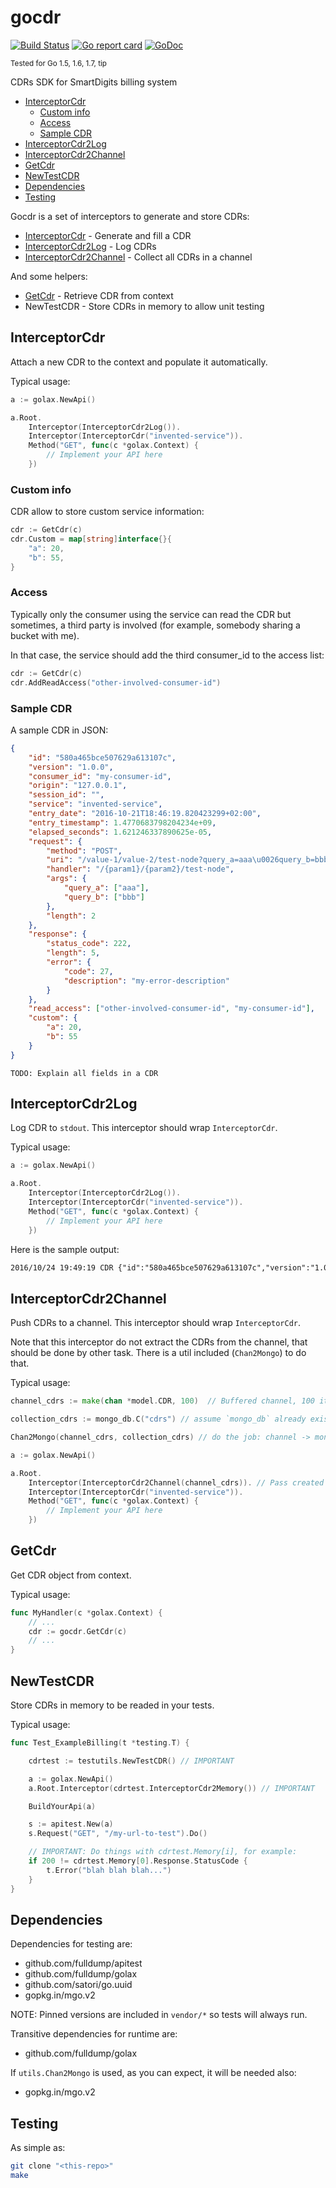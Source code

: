 # gocdr

[![Build Status](https://travis-ci.org/smartdigits/gocdr.svg?branch=master)](https://travis-ci.org/smartdigits/gocdr)
[![Go report card](http://goreportcard.com/badge/smartdigits/gocdr)](https://goreportcard.com/report/smartdigits/gocdr)
[![GoDoc](https://godoc.org/github.com/smartdigits/gocdr?status.svg)](https://godoc.org/github.com/smartdigits/gocdr)

<sup>Tested for Go 1.5, 1.6, 1.7, tip</sup>

CDRs SDK for SmartDigits billing system

<!-- MarkdownTOC autolink=true bracket=round depth=4 -->

- [InterceptorCdr](#interceptorcdr)
	- [Custom info](#custom-info)
	- [Access](#access)
	- [Sample CDR](#sample-cdr)
- [InterceptorCdr2Log](#interceptorcdr2log)
- [InterceptorCdr2Channel](#interceptorcdr2channel)
- [GetCdr](#getcdr)
- [NewTestCDR](#newtestcdr)
- [Dependencies](#dependencies)
- [Testing](#testing)

<!-- /MarkdownTOC -->


Gocdr is a set of interceptors to generate and store CDRs:

* [InterceptorCdr](#interceptorcdr) - Generate and fill a CDR
* [InterceptorCdr2Log](#interceptorcdr2log) - Log CDRs
* [InterceptorCdr2Channel](#interceptorcdr2channel) - Collect all CDRs in a channel

And some helpers:

* [GetCdr](#getcdr) - Retrieve CDR from context
* NewTestCDR - Store CDRs in memory to allow unit testing


## InterceptorCdr

Attach a new CDR to the context and populate it automatically.

Typical usage:

```go
a := golax.NewApi()

a.Root.
	Interceptor(InterceptorCdr2Log()).
	Interceptor(InterceptorCdr("invented-service")).
	Method("GET", func(c *golax.Context) {
		// Implement your API here
	})

```

### Custom info

CDR allow to store custom service information:

```go
cdr := GetCdr(c)
cdr.Custom = map[string]interface{}{
	"a": 20,
	"b": 55,
}
```

### Access

Typically only the consumer using the service can read the CDR but sometimes, a
third party is involved (for example, somebody sharing a bucket with me).

In that case, the service should add the third consumer_id to the access list:

```go
cdr := GetCdr(c)
cdr.AddReadAccess("other-involved-consumer-id")
```

### Sample CDR


A sample CDR in JSON:
```json
{
	"id": "580a465bce507629a613107c",
	"version": "1.0.0",
	"consumer_id": "my-consumer-id",
	"origin": "127.0.0.1",
	"session_id": "",
	"service": "invented-service",
	"entry_date": "2016-10-21T18:46:19.820423299+02:00",
	"entry_timestamp": 1.4770683798204234e+09,
	"elapsed_seconds": 1.621246337890625e-05,
	"request": {
		"method": "POST",
		"uri": "/value-1/value-2/test-node?query_a=aaa\u0026query_b=bbb",
		"handler": "/{param1}/{param2}/test-node",
		"args": {
			"query_a": ["aaa"],
			"query_b": ["bbb"]
		},
		"length": 2
	},
	"response": {
		"status_code": 222,
		"length": 5,
		"error": {
			"code": 27,
			"description": "my-error-description"
		}
	},
	"read_access": ["other-involved-consumer-id", "my-consumer-id"],
	"custom": {
		"a": 20,
		"b": 55
	}
}
```


```
TODO: Explain all fields in a CDR
```

## InterceptorCdr2Log

Log CDR to `stdout`. This interceptor should wrap `InterceptorCdr`.

Typical usage:

```go
a := golax.NewApi()

a.Root.
	Interceptor(InterceptorCdr2Log()).
	Interceptor(InterceptorCdr("invented-service")).
	Method("GET", func(c *golax.Context) {
		// Implement your API here
	})

```

Here is the sample output:

```txt
2016/10/24 19:49:19 CDR {"id":"580a465bce507629a613107c","version":"1.0.0","consumer_id":"my-consumer-id","origin":"127.0.0.1","session_id":"","service":"invented-service","entry_date":"2016-10-21T18:46:19.820423299+02:00","entry_timestamp":1.4770683798204234e+09,"elapsed_seconds":1.621246337890625e-05,"request":{"method":"POST","uri":"/value-1/value-2/test-node?query_a=aaa\u0026query_b=bbb","handler":"/{param1}/{param2}/test-node","args":{"query_a":["aaa"],"query_b":["bbb"]},"length":2},"response":{"status_code":222,"length":5,"error":{"code":27,"description":"my-error-description"}},"read_access":["other-involved-consumer-id","my-consumer-id"],"custom":{"a":20,"b":55}}
```


## InterceptorCdr2Channel

Push CDRs to a channel. This interceptor should wrap `InterceptorCdr`.

Note that this interceptor do not extract the CDRs from the channel, that should
be done by other task. There is a util included (`Chan2Mongo`) to do that.

Typical usage:
```go
channel_cdrs := make(chan *model.CDR, 100)  // Buffered channel, 100 items

collection_cdrs := mongo_db.C("cdrs") // assume `mongo_db` already exists

Chan2Mongo(channel_cdrs, collection_cdrs) // do the job: channel -> mongo

a := golax.NewApi()

a.Root.
	Interceptor(InterceptorCdr2Channel(channel_cdrs)). // Pass created channel
	Interceptor(InterceptorCdr("invented-service")).
	Method("GET", func(c *golax.Context) {
		// Implement your API here
	})
```

## GetCdr

Get CDR object from context.

Typical usage:

```go
func MyHandler(c *golax.Context) {
	// ...
	cdr := gocdr.GetCdr(c)
	// ...
}
```

## NewTestCDR

Store CDRs in memory to be readed in your tests.

Typical usage:

```go
func Test_ExampleBilling(t *testing.T) {

	cdrtest := testutils.NewTestCDR() // IMPORTANT

	a := golax.NewApi()
	a.Root.Interceptor(cdrtest.InterceptorCdr2Memory()) // IMPORTANT

	BuildYourApi(a)

	s := apitest.New(a)
	s.Request("GET", "/my-url-to-test").Do()

	// IMPORTANT: Do things with cdrtest.Memory[i], for example:
	if 200 != cdrtest.Memory[0].Response.StatusCode {
		t.Error("blah blah blah...")
	}
}
```

## Dependencies

Dependencies for testing are:

* github.com/fulldump/apitest
* github.com/fulldump/golax
* github.com/satori/go.uuid
* gopkg.in/mgo.v2

NOTE: Pinned versions are included in `vendor/*` so tests will always run.

Transitive dependencies for runtime are:

* github.com/fulldump/golax

If `utils.Chan2Mongo` is used, as you can expect, it will be needed also:

* gopkg.in/mgo.v2


## Testing

As simple as:

```sh
git clone "<this-repo>"
make
```
